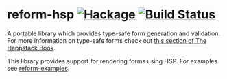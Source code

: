 reform-hsp [![Hackage](https://img.shields.io/hackage/v/reform-hsp.svg)](https://hackage.haskell.org/package/reform-hsp) [![Build Status](https://api.travis-ci.org/Happstack/reform-hsp.svg?branch=master)](https://travis-ci.org/Happstack/reform-hsp)
=========

A portable library which provides type-safe form generation and validation. For more information on type-safe forms check out [this section of The Happstack Book](http://www.happstack.com/docs/crashcourse/index.html#type-safe-form-processing-using-reform).

This library provides support for rendering forms using HSP. For examples see [reform-examples](https://github.com/Happstack/reform-examples).




